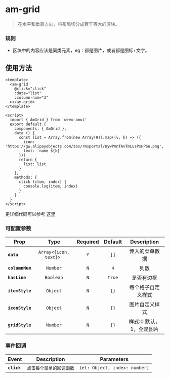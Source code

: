 # am-grid

> 在水平和垂直方向，将布局切分成若干等大的区块。

### 规则
- 区块中的内容应该是同类元素，eg：都是图片，或者都是图标+文字。

## 使用方法 

```vue
<template>
  <am-grid 
    @click="click"
    :data="list" 
    :column-num="3"
  ></am-grid>
</template>

<script>
  import { AmGrid } from 'weex-amui'
  export default {
    components: { AmGrid },
    data () {
      const list = Array.from(new Array(9)).map((v, k) => ({
        icon: 'https://gw.alipayobjects.com/zos/rmsportal/nywPmnTAvTmLusPxHPSu.png',
        text: `name ${k}`
      }))
      return {
        list: list
      }
    },
    methods: {
      click (item, index) {
        console.log(item, index)
      }
    }
  }
</script>

```
更详细代码可以参考 [这里](https://github.com/HMingHe/weex-amui/blob/master/example/grid/index.vue)

### 可配置参数
| Prop	 | Type | Required | Default | Description |
| ---- |:----:|:---:|:-------:|:----------:|
| **`data`** | `Array<{icon, text}>	` | `Y` | `[]` | 传入的菜单数据 |
| **`columnNum`** | `Number` | `N` | `4`  | 列数 |
| **`hasLine`** | `Boolean` | `N` | `true` | 是否有边框 |
| **`itemStyle`** | `Object` | `N` | `{}` | 每个格子自定义样式 |
| **`iconStyle`** | `Object` | `N` | `{}` | 图片自定义样式 |
| **`gridStyle`** | `Number` | `N` | `{}` | 样式:0 默认，1，全是图片 |


### 事件回调
| Event	 | Description | Parameters |
| ---- |:----------:|:----:|
| **`click`** | `点击每个菜单的回调函数` | `(el: Object, index: number)` |
